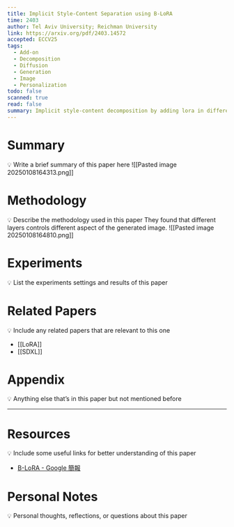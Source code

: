 ```yaml
---
title: Implicit Style-Content Separation using B-LoRA
time: 2403
author: Tel Aviv University; Reichman University
link: https://arxiv.org/pdf/2403.14572
accepted: ECCV25
tags:
  - Add-on
  - Decomposition
  - Diffusion
  - Generation
  - Image
  - Personalization
todo: false
scanned: true
read: false
summary: Implicit style-content decomposition by adding lora in different layer of SDXL
---
```

# Summary
💡 Write a brief summary of this paper here
![[Pasted image 20250108164313.png]]
# Methodology
💡 Describe the methodology used in this paper
They found that different layers controls different aspect of the generated image.
![[Pasted image 20250108164810.png]]
# Experiments
💡 List the experiments settings and results of this paper

# Related Papers
💡 Include any related papers that are relevant to this one
- [[LoRA]]
- [[SDXL]]
# Appendix
💡 Anything else that’s in this paper but not mentioned before

---
# Resources
💡 Include some useful links for better understanding of this paper
- [B-LoRA - Google 簡報](https://docs.google.com/presentation/d/1kbZkEhs_GZoZjS8YbRl7P4jCOuoqJyxTHRtc-hdi-n4/edit#slide=id.g307fd35e618_0_27)
# Personal Notes
💡 Personal thoughts, reflections, or questions about this paper